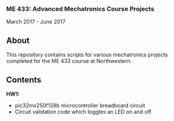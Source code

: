 ### ME 433: Advanced Mechatronics Course Projects
March 2017 - June 2017

## About
This repository contains scripts for various mechatronics projects completed for the ME 433 course at Northwestern.

## Contents
<b>HW1:</b><br>
* pic32mx250f128b microcontroller breadboard circuit<br>
* Circuit validation code which toggles an LED on and off
